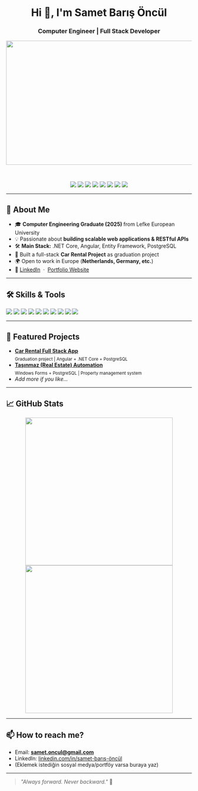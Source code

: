 <h1 align="center">Hi 👋, I'm Samet Barış Öncül</h1>
<h3 align="center">Computer Engineer | Full Stack Developer</h3>
<p align="center">
  <img width="1298" height="336" alt="image" src="https://github.com/user-attachments/assets/fc833e83-ee48-40d5-8ee2-cc0944924fe4" />
</p>
<br>

<p align="center">
  <img src="https://img.shields.io/badge/.NET-512BD4?style=for-the-badge&logo=dotnet&logoColor=white"/>
  <img src="https://img.shields.io/badge/C%23-239120?style=for-the-badge&logo=c-sharp&logoColor=white"/>
  <img src="https://img.shields.io/badge/Angular-DD0031?style=for-the-badge&logo=angular&logoColor=white"/>
  <img src="https://img.shields.io/badge/PostgreSQL-4169E1?style=for-the-badge&logo=postgresql&logoColor=white"/>
  <img src="https://img.shields.io/badge/JavaScript-F7DF1E?style=for-the-badge&logo=javascript&logoColor=black"/>
  <img src="https://img.shields.io/badge/TypeScript-3178C6?style=for-the-badge&logo=typescript&logoColor=white"/>
  <img src="https://img.shields.io/badge/HTML5-E34F26?style=for-the-badge&logo=html5&logoColor=white"/>
  <img src="https://img.shields.io/badge/CSS3-1572B6?style=for-the-badge&logo=css3&logoColor=white"/>
</p>

---

## 🚀 About Me

- 🎓 **Computer Engineering Graduate (2025)** from Lefke European University  
- 💡 Passionate about **building scalable web applications & RESTful APIs**
- 🛠️ **Main Stack:** .NET Core, Angular, Entity Framework, PostgreSQL
- 🚗 Built a full-stack **Car Rental Project** as graduation project
- 🌍 Open to work in Europe (**Netherlands, Germany, etc.**)
- 🔗 [LinkedIn](https://www.linkedin.com/in/samet-bar%C4%B1%C5%9F-%C3%B6nc%C3%BCl-5186ba270/) &nbsp;&middot;&nbsp; [Portfolio Website](https://sbarisoncul.netlify.app/) 

---

## 🛠️ Skills & Tools

<p>
  <img src="https://img.shields.io/badge/-C%23-239120?style=flat-square&logo=c-sharp&logoColor=white"/>
  <img src="https://img.shields.io/badge/-.NET-512BD4?style=flat-square&logo=dotnet&logoColor=white"/>
  <img src="https://img.shields.io/badge/-Angular-DD0031?style=flat-square&logo=angular&logoColor=white"/>
  <img src="https://img.shields.io/badge/-TypeScript-3178C6?style=flat-square&logo=typescript&logoColor=white"/>
  <img src="https://img.shields.io/badge/-PostgreSQL-4169E1?style=flat-square&logo=postgresql&logoColor=white"/>
  <img src="https://img.shields.io/badge/-Entity%20Framework-68217A?style=flat-square&logo=dotnet&logoColor=white"/>
  <img src="https://img.shields.io/badge/-JavaScript-F7DF1E?style=flat-square&logo=javascript&logoColor=black"/>
  <img src="https://img.shields.io/badge/-HTML5-E34F26?style=flat-square&logo=html5&logoColor=white"/>
  <img src="https://img.shields.io/badge/-CSS3-1572B6?style=flat-square&logo=css3&logoColor=white"/>
  <img src="https://img.shields.io/badge/-Git-F05032?style=flat-square&logo=git&logoColor=white"/>
</p>

---

## 🌟 Featured Projects

- [**Car Rental Full Stack App**](https://github.com/quuaq/CarRentalProject)  
  <sub>Graduation project | Angular + .NET Core + PostgreSQL</sub>
- [**Taşınmaz (Real Estate) Automation**](https://github.com/quuaq/Tasinmaz-FrontEnd)  
  <sub>Windows Forms + PostgreSQL | Property management system</sub>
- _Add more if you like..._

---

## 📈 GitHub Stats

<p align="center">
  <img src="https://github-readme-stats.vercel.app/api?username=quuaq&show_icons=true&theme=radical" width="400"/>
  <img src="https://github-readme-streak-stats.herokuapp.com?user=quuaq&theme=radical" width="400"/>
</p>

---

## 📫 How to reach me?

- Email: **samet.oncul@gmail.com**
- LinkedIn: [linkedin.com/in/samet-barış-öncül](https://www.linkedin.com/in/samet-bar%C4%B1%C5%9F-%C3%B6nc%C3%BCl/)
- (Eklemek istediğin sosyal medya/portföy varsa buraya yaz)

---

> _"Always forward. Never backward."_ 🚀

